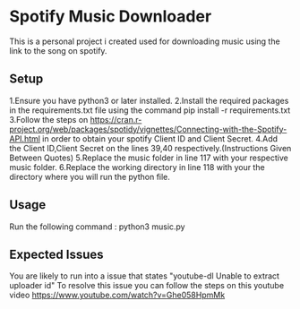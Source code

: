 # Spotify Music Downloader

This is a personal project i created used for downloading music using the link to the song on spotify.

## Setup

1.Ensure you have python3 or later installed.
2.Install the required packages in the requirements.txt file using the command pip install -r requirements.txt
3.Follow the steps on https://cran.r-project.org/web/packages/spotidy/vignettes/Connecting-with-the-Spotify-API.html in order to obtain your spotify Client ID and Client Secret.
4.Add the Client ID,Client Secret on the lines 39,40 respectively.(Instructions Given Between Quotes)
5.Replace the music folder in line 117 with your respective music folder.
6.Replace the working directory in line 118 with your the directory where you will run the python file.

## Usage

Run the following command :
python3 music.py <url to the spotify link>

## Expected Issues

You are likely to run into a issue that states "youtube-dl Unable to extract uploader id"
To resolve this issue you can follow the steps on this youtube video https://www.youtube.com/watch?v=Ghe058HpmMk
